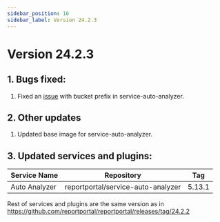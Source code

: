```yaml
---
sidebar_position: 16
sidebar_label: Version 24.2.3
---
```


# Version 24.2.3

## 1. Bugs fixed:
1. Fixed an [issue](https://github.com/reportportal/service-auto-analyzer/issues/149) with bucket prefix in service-auto-analyzer.

## 2. Other updates
1. Updated base image for service-auto-analyzer.

## 3. Updated services and plugins:

|Service Name|Repository|Tag|
|---|---| --- |
|Auto Analyzer|reportportal/service-auto-analyzer|5.13.1|

Rest of services and plugins are the same version as in https://github.com/reportportal/reportportal/releases/tag/24.2.2
